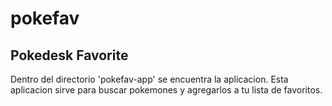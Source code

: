 # pokefav
## Pokedesk Favorite

Dentro del directorio 'pokefav-app' se encuentra la aplicacion.
Esta aplicacion sirve para buscar pokemones y agregarlos a tu lista de favoritos.